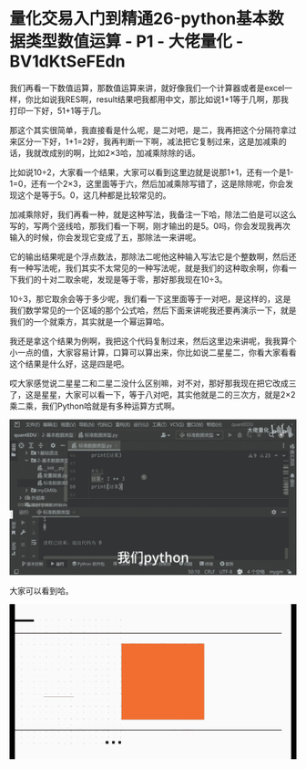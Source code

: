 # 量化交易入门到精通26-python基本数据类型数值运算 - P1 - 大佬量化 - BV1dKtSeFEdn

我们再看一下数值运算，那数值运算来讲，就好像我们一个计算器或者是excel一样，你比如说我RES啊，result结果吧我都用中文，那比如说1+1等于几啊，那我打印一下好，51+1等于几。

那这个其实很简单，我直接看是什么呢，是二对吧，是二，我再把这个分隔符拿过来区分一下好，1+1=2好，我再判断一下啊，减法把它复制过来，这是加减乘的话，我就改成别的啊，比如2×3哈，加减乘除除的话。

比如说10÷2，大家看一个结果，大家可以看到这里边就是说那1+1，还有一个是1-1=0，还有一个2×3，这里面等于六，然后加减乘除写错了，这是除除呢，你会发现这个是等于5。0，这几种都是比较常见的。

加减乘除好，我们再看一种，就是这种写法，我备注一下哈，除法二伯是可以这么写的，写两个竖线哈，那我们看一下啊，刚才输出的是5。0吗，你会发现我再次输入的时候，你会发现它变成了五，那除法一来讲呢。

它的输出结果呢是个浮点数法，那除法二呢他这种输入写法它是个整数啊，然后还有一种写法呢，我们其实不太常见的一种写法呢，就是我们的这种取余啊，你看一下我们的十对二取余呢，发现是等于零，那好那我现在10÷3。

10÷3，那它取余会等于多少呢，我们看一下这里面等于一对吧，是这样的，这是我们数学常见的一个区域的那个公式哈，然后下面来讲呢我还要再演示一下，就是我们的一个就乘方，其实就是一个幂运算哈。

我还是拿这个结果为例啊，我把这个代码复制过来，然后这里边来讲呢，我我算个小一点的值，大家容易计算，口算可以算出来，你比如说二星星二，你看大家看看这个结果是什么好，这是四是吧。

哎大家感觉说二星星二和二星二没什么区别嘛，对不对，那好那我现在把它改成三了，这是星星，大家可以看一下，等于八对吧，其实他就是二的三次方，就是2×2乘二乘，我们Python哈就是有多种运算方式啊。



![](img/32bcc3c97b0d379c60a6bd823659b0b1_1.png)

大家可以看到哈。

![](img/32bcc3c97b0d379c60a6bd823659b0b1_3.png)